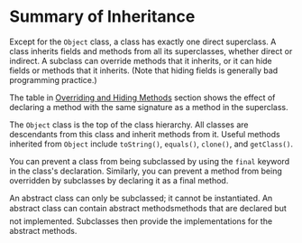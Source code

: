 
# Summary of Inheritance

Except for the `Object` class, a class has exactly one direct superclass. A class inherits fields and methods from all its superclasses, whether direct or indirect. A subclass can override methods that it inherits, or it can hide fields or methods that it inherits. (Note that hiding fields is generally bad programming practice.)

The table in 
[Overriding and Hiding Methods](override.html) section shows the effect of declaring a method with the same signature as a method in the superclass.

The `Object` class is the top of the class hierarchy. All classes are descendants from this class and inherit methods from it. Useful methods inherited from `Object` include `toString()`, `equals()`, `clone()`, and `getClass()`.

You can prevent a class from being subclassed by using the `final` keyword in the class's declaration. Similarly, you can prevent a method from being overridden by subclasses by declaring it as a final method.

An abstract class can only be subclassed; it cannot be instantiated. An abstract class can contain abstract methods&#151;methods that are declared but not implemented. Subclasses then provide the implementations for the abstract methods.
